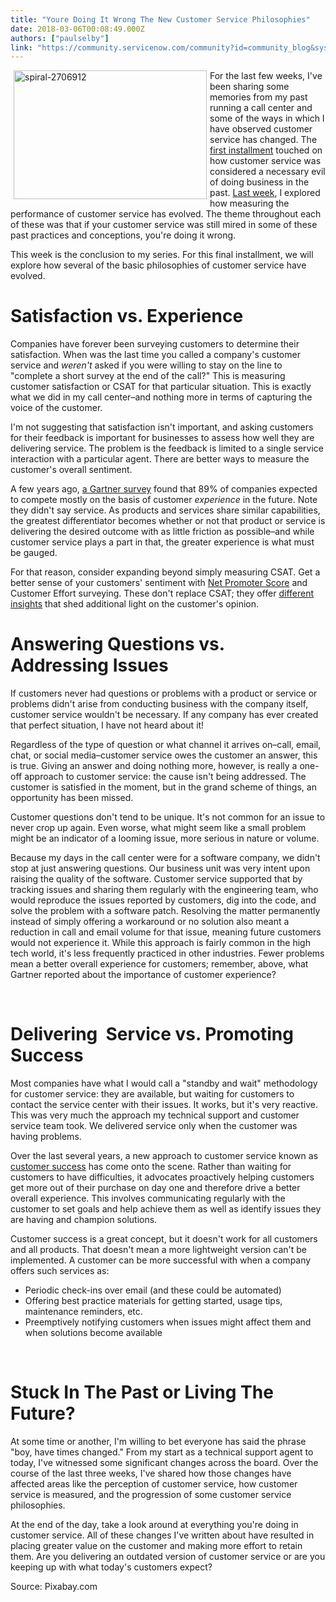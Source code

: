 ```yaml
---
title: "Youre Doing It Wrong The New Customer Service Philosophies"
date: 2018-03-06T00:08:49.000Z
authors: ["paulselby"]
link: "https://community.servicenow.com/community?id=community_blog&sys_id=5e9e5ce3dba01fc87b337a9e0f961949"
---
```

<p><img class="alignnone  wp-image-3091" src="https://insightsincustomerservice.files.wordpress.com/2018/03/spiral-2706912.jpg" alt="spiral-2706912" width="309" height="206" align="left" hspace="5" />For the last few weeks, I&#39;ve been sharing some memories from my past running a call center and some of the ways in which I have observed customer service has changed. The <a href="community?id&#61;community_blog&amp;sys_id&#61;d9695843dbd81f047b337a9e0f9619cf" target="_blank" rel="nofollow">first installment</a> touched on how customer service was considered a necessary evil of doing business in the past. <a href="community?id&#61;community_blog&amp;sys_id&#61;c3bc204ddb2417084816f3231f9619bc" target="_blank" rel="nofollow">Last week</a>, I explored how measuring the performance of customer service has evolved. The theme throughout each of these was that if your customer service was still mired in some of these past practices and conceptions, you&#39;re doing it wrong.</p>
<p style="text-align: left;">This week is the conclusion to my series. For this final installment, we will explore how several of the basic philosophies of customer service have evolved.</p>
<h1>Satisfaction vs. Experience</h1>
<p>Companies have forever been surveying customers to determine their satisfaction. When was the last time you called a company&#39;s customer service and <em>weren&#39;t</em> asked if you were willing to stay on the line to &#34;complete a short survey at the end of the call?&#34; This is measuring customer satisfaction or CSAT for that particular situation. This is exactly what we did in my call center–and nothing more in terms of capturing the voice of the customer.</p>
<p>I&#39;m not suggesting that satisfaction isn&#39;t important, and asking customers for their feedback is important for businesses to assess how well they are delivering service. The problem is the feedback is limited to a single service interaction with a particular agent. There are better ways to measure the customer&#39;s overall sentiment.</p>
<p>A few years ago, <a href="https://blogs.gartner.com/jake-sorofman/gartner-surveys-confirm-customer-experience-new-battlefield/" target="_blank" rel="nofollow">a Gartner survey</a> found that 89% of companies expected to compete mostly on the basis of customer <em>experience </em>in the future. Note they didn&#39;t say service. As products and services share similar capabilities, the greatest differentiator becomes whether or not that product or service is delivering the desired outcome with as little friction as possible–and while customer service plays a part in that, the greater experience is what must be gauged.</p>
<p>For that reason, consider expanding beyond simply measuring CSAT. Get a better sense of your customers&#39; sentiment with <a href="https://www.netpromoter.com/know/" target="_blank" rel="nofollow">Net Promoter Score</a> and Customer Effort surveying. These don&#39;t replace CSAT; they offer <a href="http://customerthink.com/the-many-choices-when-measuring-service/" target="_blank" rel="nofollow">different insights</a> that shed additional light on the customer&#39;s opinion.</p>
<h1>Answering Questions vs. Addressing Issues</h1>
<p>If customers never had questions or problems with a product or service or problems didn&#39;t arise from conducting business with the company itself, customer service wouldn&#39;t be necessary. If any company has ever created that perfect situation, I have not heard about it!</p>
<p>Regardless of the type of question or what channel it arrives on–call, email, chat, or social media–customer service owes the customer an answer, this is true. Giving an answer and doing nothing more, however, is really a one-off approach to customer service: the cause isn&#39;t being addressed. The customer is satisfied in the moment, but in the grand scheme of things, an opportunity has been missed.</p>
<p>Customer questions don&#39;t tend to be unique. It&#39;s not common for an issue to never crop up again. Even worse, what might seem like a small problem might be an indicator of a looming issue, more serious in nature or volume.</p>
<p>Because my days in the call center were for a software company, we didn&#39;t stop at just answering questions. Our business unit was very intent upon raising the quality of the software. Customer service supported that by tracking issues and sharing them regularly with the engineering team, who would reproduce the issues reported by customers, dig into the code, and solve the problem with a software patch. Resolving the matter permanently instead of simply offering a workaround or no solution also meant a reduction in call and email volume for that issue, meaning future customers would not experience it. While this approach is fairly common in the high tech world, it&#39;s less frequently practiced in other industries. Fewer problems mean a better overall experience for customers; remember, above, what Gartner reported about the importance of customer experience?</p>
<p> </p>
<h1>Delivering  Service vs. Promoting Success</h1>
<p>Most companies have what I would call a &#34;standby and wait&#34; methodology for customer service: they are available, but waiting for customers to contact the service center with their issues. It works, but it&#39;s very reactive. This was very much the approach my technical support and customer service team took. We delivered service only when the customer was having problems.</p>
<p>Over the last several years, a new approach to customer service known as <a href="https://en.wikipedia.org/wiki/Customer_success" target="_blank" rel="nofollow">customer success</a> has come onto the scene. Rather than waiting for customers to have difficulties, it advocates proactively helping customers get more out of their purchase on day one and therefore drive a better overall experience. This involves communicating regularly with the customer to set goals and help achieve them as well as identify issues they are having and champion solutions.</p>
<p>Customer success is a great concept, but it doesn&#39;t work for all customers and all products. That doesn&#39;t mean a more lightweight version can&#39;t be implemented. A customer can be more successful with when a company offers such services as:</p>
<ul><li>Periodic check-ins over email (and these could be automated)</li><li>Offering best practice materials for getting started, usage tips, maintenance reminders, etc.</li><li>Preemptively notifying customers when issues might affect them and when solutions become available</li></ul>
<p> </p>
<h1>Stuck In The Past or Living The Future?</h1>
<p>At some time or another, I&#39;m willing to bet everyone has said the phrase &#34;boy, have times changed.&#34; From my start as a technical support agent to today, I&#39;ve witnessed some significant changes across the board. Over the course of the last three weeks, I&#39;ve shared how those changes have affected areas like the perception of customer service, how customer service is measured, and the progression of some customer service philosophies.</p>
<p>At the end of the day, take a look around at everything you&#39;re doing in customer service. All of these changes I&#39;ve written about have resulted in placing greater value on the customer and making more effort to retain them. Are you delivering an outdated version of customer service or are you keeping up with what today&#39;s customers expect?</p>
<p>Source: Pixabay.com</p>